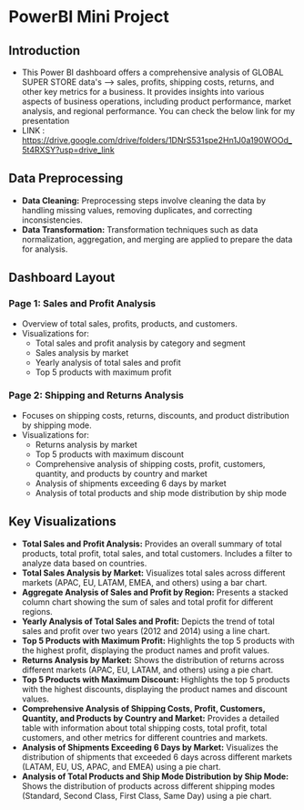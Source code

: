 # PowerBI Mini Project


## Introduction

- This Power BI dashboard offers a comprehensive analysis of GLOBAL SUPER STORE data's --> sales, profits, shipping costs, returns, and other key metrics for a business. It provides insights into various aspects of business operations, including product performance, market analysis, and regional performance. You can check the below link for my presentation
- LINK : https://drive.google.com/drive/folders/1DNrS531spe2Hn1J0a190WOOd_5t4RXSY?usp=drive_link


## Data Preprocessing

- **Data Cleaning:** Preprocessing steps involve cleaning the data by handling missing values, removing duplicates, and correcting inconsistencies.
- **Data Transformation:** Transformation techniques such as data normalization, aggregation, and merging are applied to prepare the data for analysis.

## Dashboard Layout

### Page 1: Sales and Profit Analysis

- Overview of total sales, profits, products, and customers.
- Visualizations for:
  - Total sales and profit analysis by category and segment
  - Sales analysis by market
  - Yearly analysis of total sales and profit
  - Top 5 products with maximum profit

### Page 2: Shipping and Returns Analysis

- Focuses on shipping costs, returns, discounts, and product distribution by shipping mode.
- Visualizations for:
  - Returns analysis by market
  - Top 5 products with maximum discount
  - Comprehensive analysis of shipping costs, profit, customers, quantity, and products by country and market
  - Analysis of shipments exceeding 6 days by market
  - Analysis of total products and ship mode distribution by ship mode

## Key Visualizations

- **Total Sales and Profit Analysis:** Provides an overall summary of total products, total profit, total sales, and total customers. Includes a filter to analyze data based on countries.
- **Total Sales Analysis by Market:** Visualizes total sales across different markets (APAC, EU, LATAM, EMEA, and others) using a bar chart.
- **Aggregate Analysis of Sales and Profit by Region:** Presents a stacked column chart showing the sum of sales and total profit for different regions.
- **Yearly Analysis of Total Sales and Profit:** Depicts the trend of total sales and profit over two years (2012 and 2014) using a line chart.
- **Top 5 Products with Maximum Profit:** Highlights the top 5 products with the highest profit, displaying the product names and profit values.
- **Returns Analysis by Market:** Shows the distribution of returns across different markets (APAC, EU, LATAM, and others) using a pie chart.
- **Top 5 Products with Maximum Discount:** Highlights the top 5 products with the highest discounts, displaying the product names and discount values.
- **Comprehensive Analysis of Shipping Costs, Profit, Customers, Quantity, and Products by Country and Market:** Provides a detailed table with information about total shipping costs, total profit, total customers, and other metrics for different countries and markets.
- **Analysis of Shipments Exceeding 6 Days by Market:** Visualizes the distribution of shipments that exceeded 6 days across different markets (LATAM, EU, US, APAC, and EMEA) using a pie chart.
- **Analysis of Total Products and Ship Mode Distribution by Ship Mode:** Shows the distribution of products across different shipping modes (Standard, Second Class, First Class, Same Day) using a pie chart.

